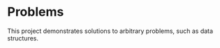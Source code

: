 Problems
========
This project demonstrates solutions to arbitrary problems, such as data structures.
